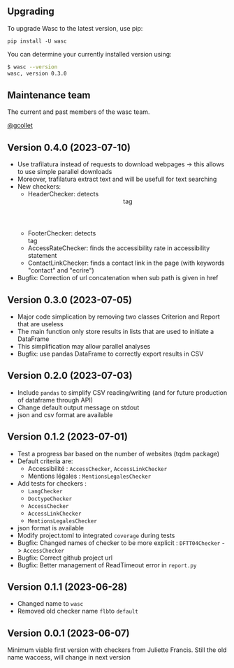## Upgrading
To upgrade Wasc to the latest version, use pip:

`pip install -U wasc`

You can determine your currently installed version using:

```bash
$ wasc --version
wasc, version 0.3.0
```

## Maintenance team
The current and past members of the wasc team.

[@gcollet](https://github.com/gcollet)

## Version 0.4.0 (2023-07-10)
* Use trafilatura instead of requests to download webpages -> this allows to use simple parallel downloads
* Moreover, trafilatura extract text and will be usefull for text searching
* New checkers: 
    * HeaderChecker: detects <header> tag
    * FooterChecker: detects <footer> tag
    * AccessRateChecker: finds the accessibility rate in accessibility statement
    * ContactLinkChecker: finds a contact link in the page (with keywords "contact" and "ecrire")
* Bugfix: Correction of url concatenation when sub path is given in href
## Version 0.3.0 (2023-07-05)
* Major code simplication by removing two classes Criterion and Report that are useless
* The main function only store results in lists that are used to initiate a DataFrame
* This simplification may allow parallel analyses
* Bugfix: use pandas DataFrame to correctly export results in CSV

## Version 0.2.0 (2023-07-03)
* Include `pandas` to simplify CSV reading/writing (and for future production of dataframe through API)
* Change default output message on stdout
* json and csv format are available

## Version 0.1.2 (2023-07-01)
* Test a progress bar based on the number of websites (tqdm package)
* Default criteria are:
    * Accessibilité : `AccessChecker`, `AccessLinkChecker`
    * Mentions légales : `MentionsLegalesChecker`
* Add tests for checkers :
    * `LangChecker`
    * `DoctypeChecker`
    * `AccessChecker`
    * `AccessLinkChecker`
    * `MentionsLegalesChecker`
* json format is available
* Modify project.toml to integrated `coverage` during tests
* Bugfix: Changed names of checker to be more explicit : `DFTT04Checker` -> `AccessChecker`
* Bugfix: Correct github project url
* Bugfix: Better management of ReadTimeout error in `report.py`
## Version 0.1.1 (2023-06-28)

* Changed name to `wasc`
* Removed old checker name `flb`to `default`

## Version 0.0.1 (2023-06-07)

Minimum viable first version with checkers from Juliette Francis.
Still the old name waccess, will change in next version